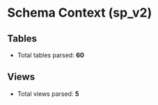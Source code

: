 # Schema Context (sp_v2)


## Tables


- Total tables parsed: **60**

## Views


- Total views parsed: **5**
